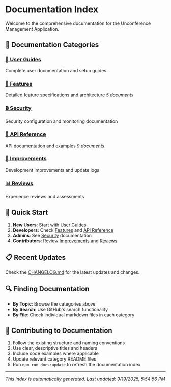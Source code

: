# Documentation Index

Welcome to the comprehensive documentation for the Unconference Management Application.

## 📑 Documentation Categories

### [📖 User Guides](guides/)
Complete user documentation and setup guides

### [🎯 Features](features/)
Detailed feature specifications and architecture
*5 documents*

### [🔒 Security](security/)
Security configuration and monitoring documentation

### [📡 API Reference](api/)
API documentation and examples
*9 documents*

### [🚀 Improvements](improvements/)
Development improvements and update logs

### [📊 Reviews](reviews/)
Experience reviews and assessments

## 🚀 Quick Start

1. **New Users**: Start with [User Guides](guides/)
2. **Developers**: Check [Features](features/) and [API Reference](api/)
3. **Admins**: See [Security](security/) documentation
4. **Contributors**: Review [Improvements](improvements/) and [Reviews](reviews/)

## 📋 Recent Updates

Check the [CHANGELOG.md](CHANGELOG.md) for the latest updates and changes.

## 🔍 Finding Documentation

- **By Topic**: Browse the categories above
- **By Search**: Use GitHub's search functionality
- **By File**: Check individual markdown files in each category

## 📝 Contributing to Documentation

1. Follow the existing structure and naming conventions
2. Use clear, descriptive titles and headers
3. Include code examples where applicable
4. Update relevant category README files
5. Run `npm run docs:update` to refresh the documentation index

---

*This index is automatically generated. Last updated: 9/19/2025, 5:54:56 PM*
